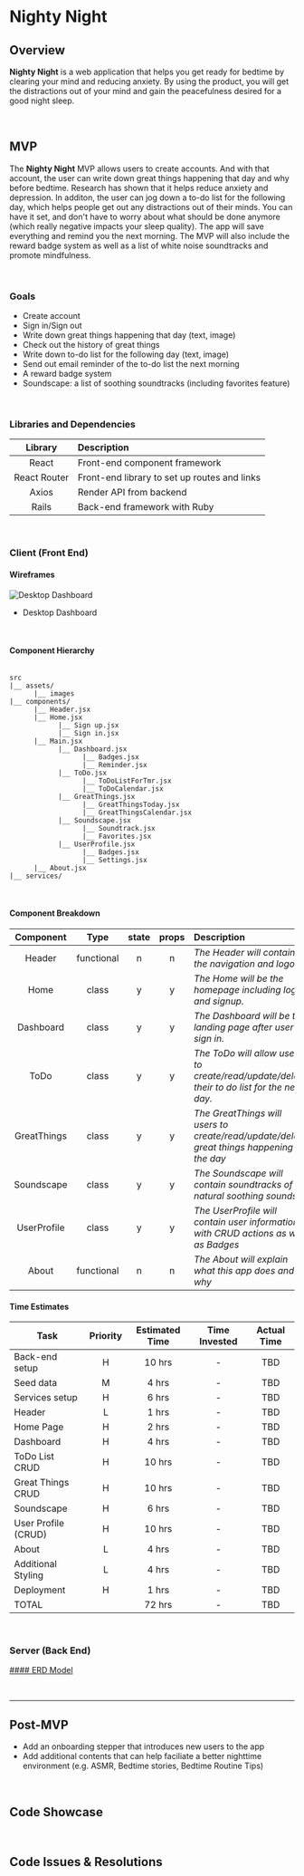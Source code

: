 # Nighty Night

## Overview

**Nighty Night** is a web application that helps you get ready for bedtime by clearing your mind and reducing anxiety. By using the product, you will get the distractions out of your mind and gain the peacefulness desired for a good night sleep. 

<br>

## MVP

The **Nighty Night** MVP allows users to create accounts. And with that account, the user can write down great things happening that day and why before bedtime. Research has shown that it helps reduce anxiety and depression. In additon, the user can jog down a to-do list for the following day, which helps people get out any distractions out of their minds. You can have it set, and don't have to worry about what should be done anymore (which really negative impacts your sleep quality). The app will save everything and remind you the next morning. The MVP will also include the reward badge system as well as a list of white noise soundtracks and promote mindfulness. 

<br>

### Goals

- Create account
- Sign in/Sign out
- Write down great things happening that day (text, image)
- Check out the history of great things
- Write down to-do list for the following day (text, image)
- Send out email reminder of the to-do list the next morning
- A reward badge system
- Soundscape: a list of soothing soundtracks (including favorites feature)

<br>

### Libraries and Dependencies


|     Library      | Description                                |
| :--------------: | :----------------------------------------- |
|      React       | Front-end component framework |
|   React Router   | Front-end library to set up routes and links |
|      Axios       | Render API from backend |
|      Rails       | Back-end framework with Ruby |

<br>

### Client (Front End)

#### Wireframes

![Desktop Dashboard](https://res.cloudinary.com/dvmkqx6v1/image/upload/v1594617163/Dashboard_osl4es.png)

- Desktop Dashboard

<br>

#### Component Hierarchy


``` structure

src
|__ assets/
      |__ images
|__ components/
      |__ Header.jsx
      |__ Home.jsx
            |__ Sign up.jsx
            |__ Sign in.jsx
      |__ Main.jsx 
            |__ Dashboard.jsx
                  |__ Badges.jsx
                  |__ Reminder.jsx
            |__ ToDo.jsx
                  |__ ToDoListForTmr.jsx
                  |__ ToDoCalendar.jsx
            |__ GreatThings.jsx
                  |__ GreatThingsToday.jsx
                  |__ GreatThingsCalendar.jsx
            |__ Soundscape.jsx
                  |__ Soundtrack.jsx
                  |__ Favorites.jsx
            |__ UserProfile.jsx
                  |__ Badges.jsx
                  |__ Settings.jsx
      |__ About.jsx
|__ services/

```
<br>

#### Component Breakdown


|  Component   |    Type    | state | props | Description                                                      |
| :----------: | :--------: | :---: | :---: | :--------------------------------------------------------------- |
|    Header    | functional |   n   |   n   | _The Header will contain the navigation and logo._               |
|     Home     |   class    |   y   |   y   | _The Home will be the homepage including login and signup._      |
|  Dashboard   |   class    |   y   |   y   | _The Dashboard will be the landing page after user sign in._     |
|     ToDo     |   class    |   y   |   y   | _The ToDo will allow users to create/read/update/delete their to do list for the next day._      |
| GreatThings  |   class    |   y   |   y   | _The GreatThings will users to create/read/update/delete great things happening on the day_      |
|  Soundscape  |   class    |   y   |   y   | _The Soundscape will contain soundtracks of natural soothing sounds_      |
| UserProfile  |   class    |   y   |   y   | _The UserProfile will contain user information with CRUD actions as well as Badges_      |
|    About     | functional |   n   |   n   | _The About will explain what this app does and why_      |


#### Time Estimates


| Task                | Priority | Estimated Time | Time Invested | Actual Time |
| ------------------- | :------: | :------------: | :-----------: | :---------: |
| Back-end setup      |    H     |     10 hrs     |       -       |     TBD     |
| Seed data           |    M     |     4 hrs      |       -       |     TBD     |
| Services setup      |    H     |     6 hrs      |       -       |     TBD     |
| Header              |    L     |     1 hrs      |       -       |     TBD     |
| Home Page           |    H     |     2 hrs      |       -       |     TBD     |
| Dashboard           |    H     |     4 hrs      |       -       |     TBD     |
| ToDo List CRUD      |    H     |     10 hrs     |       -       |     TBD     |
| Great Things CRUD   |    H     |     10 hrs     |       -       |     TBD     |
| Soundscape          |    H     |     6 hrs      |       -       |     TBD     |
| User Profile (CRUD) |    H     |     10 hrs     |       -       |     TBD     |
| About               |    L     |     4 hrs      |       -       |     TBD     |
| Additional Styling  |    L     |     4 hrs      |       -       |     TBD     |
| Deployment          |    H     |     1 hrs      |       -       |     TBD     |
| TOTAL               |          |     72 hrs     |       -       |     TBD     |



<br>

### Server (Back End)


[#### ERD Model](https://res.cloudinary.com/dvmkqx6v1/image/upload/v1594614315/Night_ERD_pnsoik.png)

<br>

***

## Post-MVP

- Add an onboarding stepper that introduces new users to the app
- Add additional contents that can help faciliate a better nighttime environment (e.g. ASMR, Bedtime stories, Bedtime Routine Tips)

<br>

## Code Showcase

<br>

## Code Issues & Resolutions


